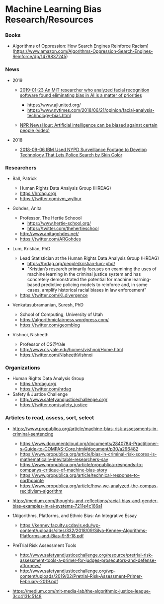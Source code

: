 
Machine Learning Bias Research/Resources
====




### Books
* Algorithms of Oppression: How Search Engines Reinforce Racism](https://www.amazon.com/Algorithms-Oppression-Search-Engines-Reinforce/dp/1479837245)



### News
* 2019
  * [2019-01-23 An MIT researcher who analyzed facial recognition software found eliminating bias in AI is a matter of priorities](https://www.businessinsider.com/biases-ethics-facial-recognition-ai-mit-joy-buolamwini-2019-1)
    * https://www.ajlunited.org/
    * https://www.nytimes.com/2018/06/21/opinion/facial-analysis-technology-bias.html

  * [NPR NewsHour: Artificial intelligence can be biased against certain people (video)](https://twitter.com/NewsHour/status/1098230794877689856)


* 2018
  * [2018-09-06 IBM Used NYPD Surveillance Footage to Develop Technology That Lets Police Search by Skin Color](https://theintercept.com/2018/09/06/nypd-surveillance-camera-skin-tone-search/)



### Researchers
* Ball, Patrick
  * Human Rights Data Analysis Group (HRDAG)
  * https://hrdag.org/
  * https://twitter.com/vm_wylbur

* Gohdes, Anita
  * Professor, The Hertie Schoool
    * https://www.hertie-school.org/
    * https://twitter.com/thehertieschool
  * http://www.anitagohdes.net/
  * https://twitter.com/ARGohdes

* Lum, Kristian,  PhD
  * Lead Statistician at the Human Rights Data Analysis Group (HRDAG)
    * https://hrdag.org/people/kristian-lum-phd/
    * "Kristian’s research primarily focuses on examining the uses of machine learning in the criminal justice system and has concretely demonstrated the potential for machine learning-based predictive policing models to reinforce and, in some cases, amplify historical racial biases in law enforcement"
  * https://twitter.com/KLdivergence

* Venkatasubramanian, Suresh, PhD
  * School of Computing, University of Utah
  * https://algorithmicfairness.wordpress.com/
  * https://twitter.com/geomblog

* Vishnoi, Nisheeth
  * Professor of CS@Yale 
  * http://www.cs.yale.edu/homes/vishnoi/Home.html
  * https://twitter.com/NisheethVishnoi


### Organizations
* Human Rights Data Analysis Group
  * https://hrdag.org/
  * https://twitter.com/hrdag
* Safety & Justice Challenge
  * http://www.safetyandjusticechallenge.org/
  * https://twitter.com/safety_justice



### Articles to read, assess, sort, select
* https://www.propublica.org/article/machine-bias-risk-assessments-in-criminal-sentencing
  * https://www.documentcloud.org/documents/2840784-Practitioner-s-Guide-to-COMPAS-Core.html#document/p30/a296482
  * https://www.propublica.org/article/bias-in-criminal-risk-scores-is-mathematically-inevitable-researchers-say
  * https://www.propublica.org/article/propublica-responds-to-companys-critique-of-machine-bias-story
  * https://www.propublica.org/article/technical-response-to-northpointe
  * https://www.propublica.org/article/how-we-analyzed-the-compas-recidivism-algorithm

* https://medium.com/thoughts-and-reflections/racial-bias-and-gender-bias-examples-in-ai-systems-7211e4c166a1

* 1Algorithms, Platforms, and Ethnic Bias: An Integrative Essay
  * https://kenney.faculty.ucdavis.edu/wp-content/uploads/sites/332/2018/09/Silva-Kenney-Algorithms-Platforms-and-Bias-9-8-18.pdf

* PreTrial Risk Assessment Tools
  * http://www.safetyandjusticechallenge.org/resource/pretrial-risk-assessment-tools-a-primer-for-judges-prosecutors-and-defense-attorneys/
  * http://www.safetyandjusticechallenge.org/wp-content/uploads/2019/02/Pretrial-Risk-Assessment-Primer-February-2019.pdf

* https://medium.com/mit-media-lab/the-algorithmic-justice-league-3cc4131c5148


